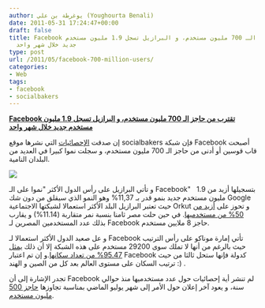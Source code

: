 ```yaml
---
author: يوغرطة بن علي (Youghourta Benali)
date: 2011-05-31 17:24:47+00:00
draft: false
title: Facebook تقترب من حاجز الـ 700 مليون مستخدم، و البرازيل تسجل 1.9 مليون مستخدم
  جديد خلال شهر واحد
type: post
url: /2011/05/facebook-700-million-users/
categories:
- Web
tags:
- facebook
- socialbakers
---
```


[**Facebook تقترب من حاجز الـ 700 مليون مستخدم، و البرازيل تسجل 1.9 مليون مستخدم جديد خلال شهر واحد**](http://www.it-scoop.com/2011/05/facebook-700-million-users/ )


إن صدقت [الإحصائيات](http://www.socialbakers.com/blog/171-facebook-is-globally-closing-in-to-700-million-users/) التي نشرها موقع socialbakers فإن شبكة Facebook أصبحت قاب قوسين أو أدنى من حاجز الـ 700 مليون مستخدم، و سجلت نموا كبيرا في العديد من البلدان النامية.

[![](http://www.it-scoop.com/wp-content/uploads/2011/05/facebook-top-may-2011.jpg)
](http://www.it-scoop.com/2011/05/facebook-700-million-users/ )

و تأتي البرازيل على رأس الدول الأكثر "نموا على الـ Facebook"   بتسجيلها أزيد من 1.9 مليون مستخدم جديد بنمو قدر بـ 11,37% وهو النمو الذي سيقلق من دون شك Google حيث تعتبر البرازيل البلد الأكثر استعمالا لشبكتها الاجتماعية Orkut و تحوز على [أزيد من 50% من مستخدميها](http://www.orkut.com/MembersAll). في حين حلت مصر ثامنا بنسبة نمر متقاربة (11.14%) و يقارب بذلك عدد المستخدمين المصرين لـ Facebook حاجز 8 ملايين مستخدم.

و عل صعيد الدول الأكثر استعمالا لـ Facebook تأتي إمارة موناكو على رأس الترتيب حيث بالرغم من أنها لا تملك سوى 29200 مستخدم على هذه الشبكة إلا أن ذلك [يمثل 95.47% من تعداد سكانها](http://www.socialbakers.com/blog/162-facebook-statistics-top-european-penetration/).و إن تم اعتبار Facebook كدولة فإنها ستحل ثالثا من حيث ترتيب السكان على مستوى العالم بعد كل من الصين و الهند :) .

تجدر الإشارة إلى أن Facebook لم تنشر أية إحصائيات حول عدد مستخدميها منذ حوالي سنة، و يعود آخر إعلان حول الأمر إلى شهر يوليو الماضي بمناسبة تجاوزها [حاجز 500 مليون مستخدم](../2010/07/facebook-500-million-2/).
